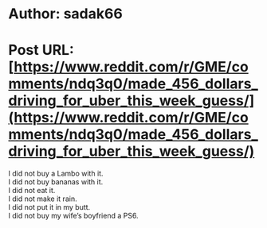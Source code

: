 # Author: sadak66
# Post URL: [https://www.reddit.com/r/GME/comments/ndq3q0/made_456_dollars_driving_for_uber_this_week_guess/](https://www.reddit.com/r/GME/comments/ndq3q0/made_456_dollars_driving_for_uber_this_week_guess/)


I did not buy a Lambo with it.  
I did not buy bananas with it.  
I did not eat it.  
I did not make it rain.  
I did not put it in my butt.  
I did not buy my wife’s boyfriend a PS6.
